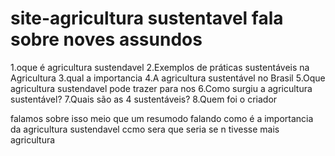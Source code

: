 # site-agricultura sustentavel fala sobre noves assundos 

1.oque é agricultura sustendavel
2.Exemplos de práticas sustentáveis na Agricultura
3.qual a importancia
4.A agricultura sustentável no Brasil
5.Oque agricultura sustendavel pode trazer para nos
6.Como surgiu a agricultura sustentável?
7.Quais são as 4 sustentáveis?
8.Quem foi o criador


falamos sobre isso meio que um resumodo falando como é a importancia da agricultura sustendavel ccmo sera que seria se n tivesse mais agricultura



     
